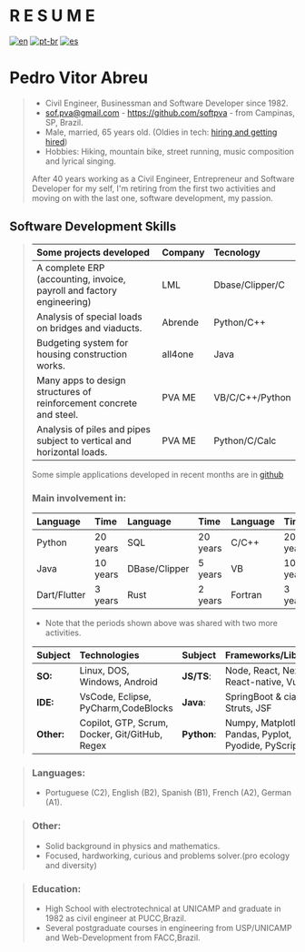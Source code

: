 # **R E S U M E**  
[![en](https://img.shields.io/badge/lang-en-red.svg)](./curriculum.md)
[![pt-br](https://img.shields.io/badge/lang-pt--br-green.svg)](./curriculum.pt-br.md)
[![es](https://img.shields.io/badge/lang-es-yellow.svg)](./curriculum.es.md)  
# **Pedro Vitor Abreu**  
> - Civil Engineer, Businessman and Software Developer since 1982.
> - <sof.pva@gmail.com> - <https://github.com/softpva> - from Campinas, SP, Brazil.
> - Male, married, 65 years old. (Oldies in tech: [hiring and getting hired](https://www.infoq.com/articles/tech-oldies-hiring/))
> - Hobbies: Hiking, mountain bike, street running, music composition and lyrical singing.  
>  
> After 40 years working as a Civil Engineer, Entrepreneur and Software Developer for my self, I'm retiring from the first two activities and moving on with the last one, software development, my passion.  

## Software Development Skills
>
> | Some projects developed | Company | Tecnology | 
> | :--- | :--- | :--- |
> | A complete ERP (accounting, invoice, payroll and factory engineering) | LML | Dbase/Clipper/C |  
>  Analysis of special loads on bridges and viaducts. | Abrende | Python/C++ |  
> | Budgeting system for housing construction works. | all4one | Java | 
> | Many apps to design structures of reinforcement concrete and steel. | PVA ME | VB/C/C++/Python |  
> | Analysis of piles and pipes subject to vertical and horizontal loads.| PVA ME | Python/C/Calc |
>
>Some simple applications developed in recent months are in [github](https://github.com/softpva)
>
> ### Main involvement in:
> 
> | Language |  Time | Language | Time | Language | Time |  Language | Time | 
> | :--- | :--- | :--- | :--- | :--- | :--- |  :--- | :--- | 
> |  Python | 20 years | SQL | 20 years | C/C++ | 20 years  |  JS/TS | 10 years |  
> | Java | 10 years | DBase/Clipper | 5 years | VB | 10 years | GDScript | 3 years |
> | Dart/Flutter| 3 years  | Rust | 2 years| Fortran | 3 years | WAT | 6 months|    
>
> - Note that the periods shown above was shared with two more activities.    
>
> | Subject | Technologies  | Subject | Frameworks/Libraries |
> | :--- | :--- | :--- | :--- |
> | **SO:** | Linux, DOS, Windows, Android | **JS/TS**: | Node, React, Next, React-native, Vue |
> | **IDE:** | VsCode, Eclipse, PyCharm,CodeBlocks |  **Java**: | SpringBoot & cia, Struts, JSF |
> | **Other:** | Copilot, GTP, Scrum, Docker, Git/GitHub, Regex| **Python**: | Numpy, Matplotlib, Pandas, Pyplot, Pyodide,  PyScript|
  
> ### Languages: 
> - Portuguese (C2), English (B2), Spanish (B1), French (A2), German (A1).  

> ### Other:
> - Solid background in physics and mathematics.
> - Focused, hardworking, curious and problems solver.(pro ecology and diversity)

> ### Education:
> - High School with electrotechnical at UNICAMP and graduate in 1982 as civil engineer at PUCC,Brazil.
> - Several postgraduate courses in engineering from USP/UNICAMP and Web-Development from FACC,Brazil.  








